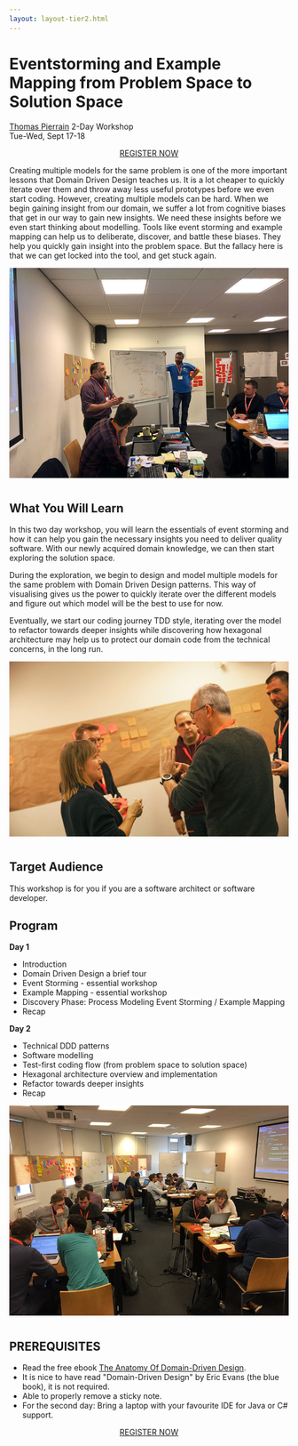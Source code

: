```yaml
---
layout: layout-tier2.html
---
```

<div class="container section workshop-single-page">
    <div class="row">
        <div class="col-xs-12 col-sm-2">
            <div class="speaker-container">
                <div class="speaker-img thomas-pierrain keep-color"></div>
            </div>
        </div>
        <div class="col-xs-12 col-sm-8 content">
            <h1 class="section-header">Eventstorming and Example Mapping from Problem Space to Solution Space</h1>
            <p><span class="speaker-name"><a href="../speakers/thomas-pierrain.html">Thomas Pierrain<a></span>
            <span class="duration">2-Day Workshop<br>Tue-Wed, Sept 17-18</span></p>
            <div class="col-xs-12" align="center">
                <a class="btn" href="https://ti.to/EDDD/explore-ddd-2019/with/iaubrxcptna,wjyi0g2putm,jorx6xautb0,mfgdzk32s6e">REGISTER NOW</a>
            </div>
            <p>Creating multiple models for the same problem is one of the more important lessons that Domain Driven Design teaches us. It is a lot cheaper to quickly iterate over them and throw away less useful prototypes before we even start coding. However, creating multiple models can be hard. When we begin gaining insight from our domain, we suffer a lot from cognitive biases that get in our way to gain new insights. We need these insights before we even start thinking about modelling. Tools like event storming and example mapping can help us to deliberate, discover, and battle these biases. They help you quickly gain insight into the problem space. But the fallacy here is that we can get locked into the tool, and get stuck again.</p>
            <img src="../img/workshop/Workshop-Bruno-Thomas-2.jpg" class="speaker--workshop-content-img" alt="" style="margin-bottom: 10px">
            <h2 class="speaker-subheader">What You Will Learn</h2>
            <p>In this two day workshop, you will learn the essentials of event storming and how it can help you gain the necessary insights you need to deliver quality software. With our newly acquired domain knowledge, we can then start exploring the solution space.</p>
            <p>During the exploration, we begin to design and model multiple models for the same problem with Domain Driven Design patterns. This way of visualising gives us the power to quickly iterate over the different models and figure out which model will be the best to use for now.</p>
            <p>Eventually, we start our coding journey TDD style, iterating over the model to refactor towards deeper insights while discovering how hexagonal architecture may help us to protect our domain code from the technical concerns, in the long run.</p>
            <img src="../img/workshop/Workshop-Bruno-Thomas-3.jpg" class="speaker--workshop-content-img" alt="" style="margin-bottom: 10px">
            <h2 class="speaker-subheader">Target Audience</h2>
            <p>This workshop is for you if you are a software architect or software developer.</p>
            <h2 class="speaker-subheader">Program</h2>
            <p><strong>Day 1</strong></p>
            <ul>
                <li>Introduction</li>
                <li>Domain Driven Design a brief tour</li>
                <li>Event Storming - essential workshop</li>
                <li>Example Mapping - essential workshop</li>
                <li>Discovery Phase: Process Modeling Event Storming / Example Mapping</li>
                <li>Recap</li>
            </ul>
            <p><strong>Day 2</strong></p>
            <ul>
                <li>Technical DDD patterns</li>
                <li>Software modelling</li>
                <li>Test-first coding flow (from problem space to solution space)</li>
                <li>Hexagonal architecture overview and implementation</li>
                <li>Refactor towards deeper insights</li>
                <li>Recap</li>
            </ul>
            <img src="../img/workshop/Workshop-Bruno-Thomas-1.jpg" class="speaker--workshop-content-img" alt="" style="margin-bottom: 10px">
            <h2 class="speaker-subheader">PREREQUISITES</h2>
            <ul>
                <li>Read the free ebook <a href="https://leanpub.com/theanatomyofdomain-drivendesign">The Anatomy Of Domain-Driven Design</a>.</li>
                <li>It is nice to have read "Domain-Driven Design" by Eric Evans (the blue book), it is not required.</li>
                <li>Able to properly remove a sticky note.</li>
                <li>For the second day: Bring a laptop with your favourite IDE for Java or C# support.</li>
            </ul>
            <div class="col-xs-12" align="center">
                <a class="btn" href="https://ti.to/EDDD/explore-ddd-2019/with/iaubrxcptna,wjyi0g2putm,jorx6xautb0,mfgdzk32s6e">REGISTER NOW</a>
            </div>
        </div>
    </div>
</div> <!-- container -->